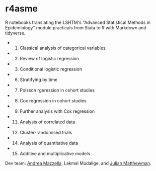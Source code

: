 # r4asme
R notebooks translating the LSHTM's "Advanced Statistical Methods in Epidemiology" module practicals from Stata to R with Markdown and tidyverse.

- 01. Classical analysis of categorical variables
- 02. Review of logistic regression
- 03. Conditional logistic regression
- 06. Stratifying by time
- 07. Poisson rgeression in cohort studies
- 08. Cox regression in cohort studies
- 09. Further analysis with Cox regression
- 11. Analysis of correlated data
- 12. Cluster-randomised trials
- 14. Analysis of quantitative data
- 15. Additive and multiplicative models

Dev team: [Andrea Mazzella](https://github.com/andreamazzella), Lakmal Mudalige, and [Julian Matthewman](https://github.com/julianmatthewman).
